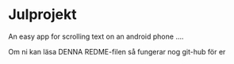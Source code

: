 Julprojekt
==========

An easy app for scrolling text on an android phone
....


Om ni kan läsa DENNA REDME-filen så fungerar nog git-hub för er
